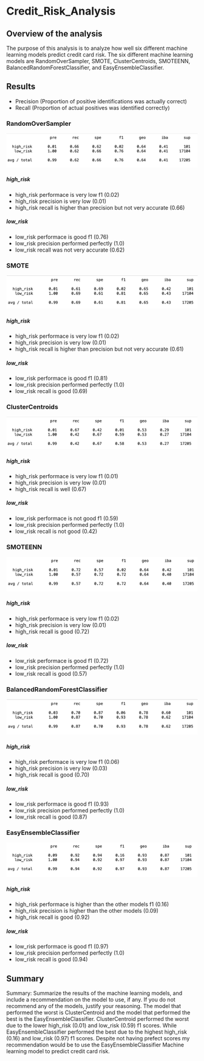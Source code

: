 # Credit_Risk_Analysis
## Overview of the analysis
The purpose of this analysis is to analyze how well six different machine learning models predict credit card risk. The six different machine learning models are RandomOverSampler, SMOTE, ClusterCentroids, SMOTEENN, BalancedRandomForestClassifier, and EasyEnsembleClassifier.

## Results
- Precision (Proportion of positive identifications was actually correct)
- Recall (Proportion of actual positives was identified correctly)

### RandomOverSampler
![RandomOverSampler](./images/RandomOverSampler.png)
##### high_risk
- high_risk performace is very low f1 (0.02)
- high_risk precision is very low (0.01)
- high_risk recall is higher than precision but not very accurate (0.66)

##### low_risk
- low_risk performace is good f1 (0.76)
- low_risk precision performed perfectly (1.0)
- low_risk recall was not very accurate (0.62)

### SMOTE
![SMOTE](./images/SMOTE.png)
##### high_risk
- high_risk performace is very low f1 (0.02)
- high_risk precision is very low (0.01)
- high_risk recall is higher than precision but not very accurate (0.61)

##### low_risk
- low_risk performace is good f1 (0.81)
- low_risk precision performed perfectly (1.0)
- low_risk recall is good (0.69)

### ClusterCentroids
![ClusterCentroids](./images/ClusterCentroids.png)
##### high_risk
- high_risk performace is very low f1 (0.01)
- high_risk precision is very low (0.01)
- high_risk recall is well (0.67)

##### low_risk
- low_risk performace is not good f1 (0.59)
- low_risk precision performed perfectly (1.0)
- low_risk recall is not good (0.42)

### SMOTEENN
![SMOTEENN](./images/SMOTEENN.png)
##### high_risk
- high_risk performace is very low f1 (0.02)
- high_risk precision is very low (0.01)
- high_risk recall is good (0.72)

##### low_risk
- low_risk performace is good f1 (0.72)
- low_risk precision performed perfectly (1.0)
- low_risk recall is good (0.57)

### BalancedRandomForestClassifier
![BalancedRandomForestClassifier](./images/BalancedRandomForestClassifier.png)
##### high_risk
- high_risk performace is very low f1 (0.06)
- high_risk precision is very low (0.03)
- high_risk recall is good (0.70)

##### low_risk
- low_risk performace is good f1 (0.93)
- low_risk precision performed perfectly (1.0)
- low_risk recall is good (0.87)

### EasyEnsembleClassifier
![EasyEnsembleClassifier](./images/EasyEnsembleClassifier.png)
##### high_risk
- high_risk performace is higher than the other models f1 (0.16)
- high_risk precision is higher than the other models (0.09)
- high_risk recall is good (0.92)

##### low_risk
- low_risk performace is good f1 (0.97)
- low_risk precision performed perfectly (1.0)
- low_risk recall is good (0.94)

## Summary
Summary: Summarize the results of the machine learning models, and include a recommendation on the model to use, if any. If you do not recommend any of the models, justify your reasoning.
The model that performed the worst is ClusterCentroid and the model that performed the best is the EasyEnsembleClassifier. ClusterCentroid performed the worst due to the lower high_risk (0.01) and low_risk (0.59) f1 scores. While EasyEnsembleClassifier performed the best due to the highest high_risk (0.16) and low_risk (0.97) f1 scores. Despite not having prefect scores my recommendation would be to use the EasyEnsembleClassifier Machine learning model to predict credit card risk.
